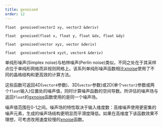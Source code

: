 ```yaml
---
title: gxnoised
order: 12
---
```

`float  gxnoised(vector2 xy, vector2 &deriv)`

`float  gxnoised(float x, float y, float &dx, float &dy)`

`float  gxnoised(vector xyz, vector &deriv)`

`float  gxnoised(vector4 xyzt, vector4 &deriv)`

单纯形噪声(Simplex noise)与柏林噪声(Perlin noise)类似，不同之处在于其采样点位于单纯形网格而非规则网格上。该系列单纯形噪声函数相比[xnoise](xnoise.html "单纯形噪声与柏林噪声非常相似，区别在于采样点位于单纯形网格而非规则网格上。这减少了网格伪影。同时采用更高阶的B样条来提供更好的导数。")使用了不同的晶格结构和更高效的计算方法。

这些函数可返回4D(`vector4`参数)、3D(`vector`参数)或2D(单个`vector2`参数或两个`float`输入)位置处的噪声值，同时计算噪声函数的空间导数。所评估的噪声场与返回`float`的[gxnoise](gxnoise.html "评估单纯形噪声场。")函数使用的是同一个噪声场。

噪声值范围在0-1之间。噪声场的特性取决于输入维度数：高维噪声使用更密集的噪声元素，生成的噪声场结构更明显而平滑度降低。如果在高维度下该函数效果不理想，可考虑改用速度较慢的[xnoise](xnoise.html "单纯形噪声与柏林噪声非常相似，区别在于采样点位于单纯形网格而非规则网格上。这减少了网格伪影。同时采用更高阶的B样条来提供更好的导数。")函数。